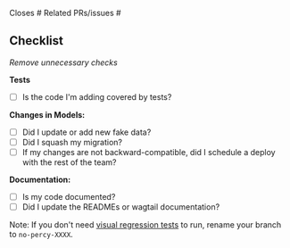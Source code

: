 Closes #
Related PRs/issues #

## Checklist

_Remove unnecessary checks_

**Tests**
- [ ] Is the code I'm adding covered by tests?

**Changes in Models:**
- [ ] Did I update or add new fake data?
- [ ] Did I squash my migration?
- [ ] If my changes are not backward-compatible, did I schedule a deploy with the rest of the team?

**Documentation:**
- [ ] Is my code documented?
- [ ] Did I update the READMEs or wagtail documentation?

Note: If you don't need [visual regression tests](docs/workflow.md#visual-regression-testing) to run, rename your branch to `no-percy-XXXX`.
